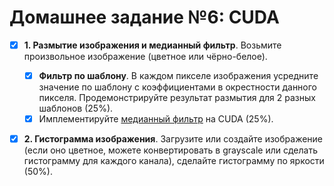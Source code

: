 # Домашнее задание №6: CUDA

- [X] **1. Размытие изображения и медианный фильтр**. Возьмите произвольное изображение (цветное или чёрно-белое).
    - [X] **Фильтр по шаблону**. В каждом пикселе изображения усредните значение по шаблону с коэффициентами в окрестности данного пикселя. Продемонстрируйте результат размытия для 2 разных шаблонов (25%).
    - [X] Имплементируйте [медианный фильтр](https://en.wikipedia.org/wiki/Median_filter) на CUDA (25%).

- [X] **2. Гистограмма изображения**. Загрузите или создайте изображение (если оно цветное, можете конвертировать в grayscale или сделать гистограмму для каждого канала), сделайте гистограмму по яркости (50%).

